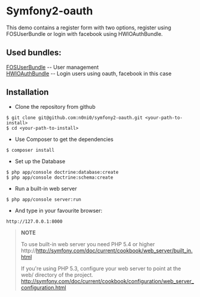 **Symfony2-oauth**
====

This demo contains a register form with two options, register using FOSUserBundle or login with facebook using HWIOAuthBundle.


Used bundles:
-----------------------

[FOSUserBundle](https://github.com/FriendsOfSymfony/FOSUserBundle) -- User management  
[HWIOAuthBundle](https://github.com/hwi/HWIOAuthBundle) -- Login users using oauth, facebook in this case





**Installation**
------------

- Clone the repository from github

```
$ git clone git@github.com:n0ni0/symfony2-oauth.git <your-path-to-install>
$ cd <your-path-to-install>
```

- Use Composer to get the dependencies

```
$ composer install
```

-  Set up the Database

```
$ php app/console doctrine:database:create
$ php app/console doctrine:schema:create
```

- Run a built-in web server

```
$ php app/console server:run
```

- And type in your favourite browser:

```
http://127.0.0.1:8000
```

> **NOTE**
>
> To use built-in web server you need PHP 5.4 or higher
> http://http://symfony.com/doc/current/cookbook/web_server/built_in.html
>
> If you're using PHP 5.3, configure your web server to point at the web/ directory of the project.
> http://symfony.com/doc/current/cookbook/configuration/web_server_configuration.html
>